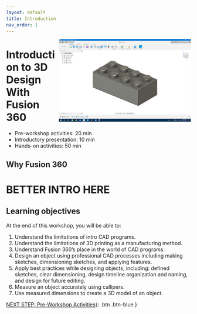 ```yaml
---
layout: default
title: Introduction 
nav_order: 1
---
```


<img src="images/logo.png" style="float:right;width:360px;" alt="image description">

# Introduction to 3D Design With Fusion 360

- Pre-workshop activities: 20 min 
- Introductory presentation: 10 min
- Hands-on activities: 50 min

## Why Fusion 360

# **BETTER INTRO HERE**

## Learning objectives

At the end of this workshop, you will be able to:

1.  Understand the limitations of intro CAD programs.
2.  Understand the limitations of 3D printing as a manufacturing method.
3.  Understand Fusion 360’s place in the world of CAD programs.
4.  Design an object using professional CAD processes including making sketches, dimensioning sketches, and applying features.
5.  Apply best practices while designing objects, including: defined sketches, clear dimensioning, design timeline organization and naming, and design for future editing.
6.  Measure an object accurately using callipers.
7.  Use measured dimensions to create a 3D model of an object.
 
[NEXT STEP: Pre-Workshop Activities](pre-workshop.html){: .btn .btn-blue }
